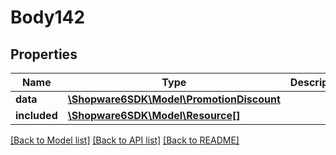 # Body142

## Properties
Name | Type | Description | Notes
------------ | ------------- | ------------- | -------------
**data** | [**\Shopware6SDK\Model\PromotionDiscount**](PromotionDiscount.md) |  | [optional] 
**included** | [**\Shopware6SDK\Model\Resource[]**](Resource.md) |  | [optional] 

[[Back to Model list]](../../README.md#documentation-for-models) [[Back to API list]](../../README.md#documentation-for-api-endpoints) [[Back to README]](../../README.md)


